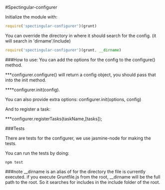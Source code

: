 #Spectingular-configurer


Initialize the module with:  
```javascript
require('spectingular-configurer')(grunt)
```

You can override the directory in where it should search for the config.
(it will search in 'dirname'/include)

```javascript
require('spectingular-configurer')(grunt, __dirname)
```

###How to use:
You can add the options for the config to the configure() method. 

***configurer.configure() will return a config object, you should pass that into the init method.

****configurer.init(config).

You can also provide extra options: configurer.init(options, config)

And to register a task:

***configurer.registerTasks(taskName,[tasks]);

###Tests

There are tests for the configurer, we use jasmine-node for making the tests.

You can run the tests by doing:
```
npm test
```


###note 
__dirname is an alias of for the directory the file is currently executed. 
if you execute Gruntfile.js from the root, __dirname will be the full path to the root. 
So it searches for includes in the include folder of the root.